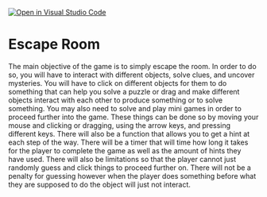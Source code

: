 [![Open in Visual Studio Code](https://classroom.github.com/assets/open-in-vscode-f059dc9a6f8d3a56e377f745f24479a46679e63a5d9fe6f495e02850cd0d8118.svg)](https://classroom.github.com/online_ide?assignment_repo_id=6696423&assignment_repo_type=AssignmentRepo)
# Escape Room

The main objective of the game is to simply escape the room. In order to do so, you will have to interact with different objects, solve clues, and uncover mysteries. You will have to click on different objects for them to do something that can help you solve a puzzle or drag and make different objects interact with each other to produce something or to solve something. You may also need to solve and play mini games in order to proceed further into the game. These things can be done so by moving your mouse and clicking or dragging, using the arrow keys, and pressing different keys. There will also be a function that allows you to get a hint at each step of the way. There will be a timer that will time how long it takes for the player to complete the game as well as the amount of hints they have used. There will also be limitations so that the player cannot just randomly guess and click things to proceed further on. There will not be a penalty for guessing however when the player does something before what they are supposed to do the object will just not interact.  

